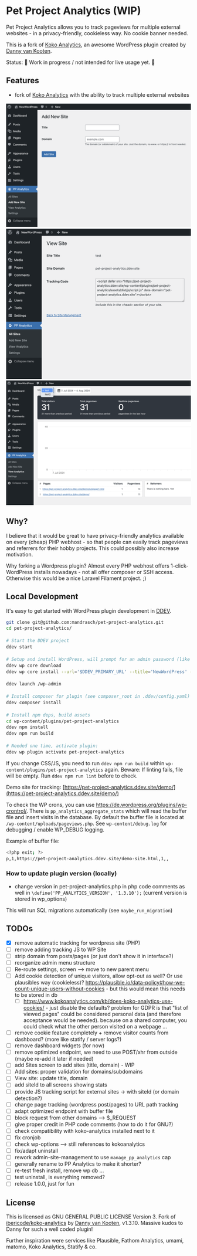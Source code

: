 # Pet Project Analytics (WIP)

Pet Project Analytics allows you to track pageviews for multiple external websites - in a privacy-friendly, cookieless way. No cookie banner needed.

This is a fork of [Koko Analytics](https://www.kokoanalytics.com/), an awesome WordPress plugin created by [Danny van Kooten](https://github.com/dannyvankooten). 

Status: 🚧 Work in progress / not intended for live usage yet. 🚧

## Features

- fork of [Koko Analytics](https://www.kokoanalytics.com/) with the ability to track multiple external websites

![](.readme/screenshot_add_new_site.png?raw=true)
![](.readme/screenshot_view_site.png?raw=true)
![](.readme/screenshot_analytics_by_site.png?raw=true)

## Why?

I believe that it would be great to have privacy-friendly analytics available on every (cheap) PHP webhost - so that people can easily track pageviews and referrers for their hobby projects. This could possibly also increase motivation. 

Why forking a Wordpress plugin? Almost every PHP webhost offers 1-click-WordPress installs nowadays -  not all offer composer  or SSH access. Otherwise this would be a nice Laravel Filament project. ;) 

## Local Development

It's easy to get started with WordPress plugin development in [DDEV](https://ddev.readthedocs.io/en/stable/users/install/ddev-installation/).

```bash
git clone git@github.com:mandrasch/pet-project-analytics.git
cd pet-project-analytics/

# Start the DDEV project
ddev start

# Setup and install WordPress, will prompt for an admin password (like password123!)
ddev wp core download
ddev wp core install --url='$DDEV_PRIMARY_URL' --title='NewWordPress' --admin_user=admin --admin_email=admin@example.com --prompt=admin_password

ddev launch /wp-admin

# Install composer for plugin (see composer_root in .ddev/config.yaml)
ddev composer install

# Install npm deps, build assets
cd wp-content/plugins/pet-project-analytics
ddev npm install
ddev npm run build

# Needed one time, activate plugin:
ddev wp plugin activate pet-project-analytics
```

If you change CSS/JS, you need to run `ddev npm run build` within `wp-content/plugins/pet-project-analytics` again. Beware: If linting fails, file will be empty. Run `ddev npm run lint` before to check.

Demo site for tracking: [https://pet-project-analytics.ddev.site/demo/](https://pet-project-analytics.ddev.site/demo/)

To check the WP crons, you can use https://de.wordpress.org/plugins/wp-crontrol/. There is `pp_analytics_aggregate_stats` which will read the buffer file and insert visits in the database. By default the buffer file is located at `/wp-content/uploads/pageviews.php`. See `wp-content/debug.log` for debugging / enable WP_DEBUG logging.

Example of buffer file:

```bash
<?php exit; ?>
p,1,https://pet-project-analytics.ddev.site/demo-site.html,1,,
```

### How to update plugin version (locally)

- change version in pet-project-analytics.php in php code comments as well in `\define('PP_ANALYTICS_VERSION', '1.3.10');` (current version is stored in wp_options)

This will run SQL migrations automatically (see `maybe_run_migration`)

## TODOs

- [x] remove automatic tracking for wordpress site (PHP)
- [ ] remove adding tracking JS to WP Site
- [ ] strip domain from posts/pages (or just don't show it in interface?)
- [ ] reorganize admin menu structure
- [ ] Re-route settings, screen --> move to new parent menu
- [ ] Add cookie detection of unique visitors, allow opt-out as well? Or use plausibles way (cookieless)? https://plausible.io/data-policy#how-we-count-unique-users-without-cookies - but this would mean this needs to be stored in db
    - [ ] https://www.kokoanalytics.com/kb/does-koko-analytics-use-cookies/ - just disable the defaults? problem for GDPR is that "list of viewed pages" could be considered personal data (and therefore acceptance would be needed). because on a shared computer, you could check what the other person visited on a webpage ...
- [ ] remove cookie feature completely + remove visitor counts from dashboard? (more like statify / server logs?)
- [ ] remove dashboard widgets (for now)
- [ ] remove optimized endpoint, we need to use POST/xhr from outside (maybe re-add it later if needed)
- [ ] add Sites screen to add sites (title, domain) - WIP
- [ ] Add sites: proper validation for domains/subdomains
- [ ] View site: update title, domain
- [ ] add siteId to all screens showing stats
- [ ] provide JS tracking script for external sites -> with siteId (or domain detection?)
- [ ] change page tracking (wordpress post/pages) to URL path tracking
- [ ] adapt optimized endpoint with buffer file
- [ ] block request from other domains --> $_REQUEST
- [ ] give proper credit in PHP code comments (how to do it for GNU?)
- [ ] check compatibility with koko-analytics installed next to it
- [ ] fix cronjob
- [ ] check wp-options --> still references to kokoanalytics
- [ ] fix/adapt uninstall
- [ ] rework admin-site-management to use `manage_pp_analytics` cap
- [ ] generally rename to PP Analytics to make it shorter?
- [ ] re-test fresh install, remove wp db ... 
- [ ] test uninstall, is everything removed?
- [ ] release 1.0.0, just for fun

## License

This is licensed as GNU GENERAL PUBLIC LICENSE Version 3. Fork of [ibericode/koko-analytics](https://github.com/ibericode/koko-analytics/) by [Danny van Kooten](https://github.com/dannyvankooten), v1.3.10. Massive kudos to Danny for such a well coded plugin!

Further inspiration were services like Plausible, Fathom Analytics, umami, matomo, Koko Analytics, Statify & co.